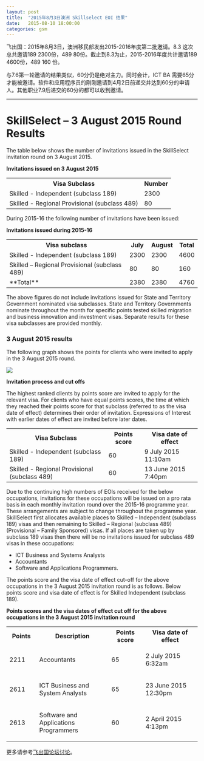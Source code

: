 ```yaml
---
layout: post
title:  "2015年8月3日澳洲 Skillselect EOI 结果"
date:   2015-08-10 18:00:00
categories: gsm
---
```


飞出国：2015年8月3日，澳洲移民部发出2015-2016年度第二批邀请。8.3 这次总共邀请189 2300份，489 80份。截止到8.3为止，2015-2016年度共计邀请189 4600份，489 160 份。

与7.6第一轮邀请的结果类似，60分仍是绝对主力。同时会计，ICT BA 需要65分才能被邀请。软件和应用程序员的刚刚邀请到4月2日前递交并达到60分的申请人。其他职业7.9后递交的60分的都可以收到邀请。

------------

# SkillSelect – 3 August 2015 Round Results

The table below shows the number of invitations issued in the SkillSelect invitation round on 3 August 2015.

**Invitations issued on 3 August 2015**  

<table class="table-100">

<tbody>

<tr>

<th>Visa Subclass</th>

<th>Number</th>

</tr>

<tr>

<td>Skilled - Independent (subclass 189)</td>

<td class="text-align-right">2300</td>

</tr>

<tr>

<td>Skilled - Regional Provisional (subclass 489)</td>

<td class="text-align-right">80</td>

</tr>

</tbody>

</table>

During 2015-16 the following number of invitations have been issued:

**Invitations issued during 2015-16**

<table class="table-100">

<tbody>

<tr>

<th>Visa subclass</th>

<th>July</th>

<th>August</th>

<th>Total</th>

</tr>

<tr>

<td>Skilled - Independent (subclass 189)</td>

<td class="text-align-right">2300</td>

<td class="text-align-right">2300</td>

<td class="text-align-right">4600</td>

</tr>

<tr>

<td>Skilled – Regional Provisional (subclass 489)</td>

<td class="text-align-right">80</td>

<td class="text-align-right">80</td>

<td class="text-align-right">160</td>

</tr>

<tr>

<td>**Total**</td>

<td class="text-align-right">2380 </td>

<td class="text-align-right">2380</td>

<td class="text-align-right">4760</td>

</tr>

</tbody>

</table>

The above figures do not include invitations issued for State and Territory Government nominated visa subclasses. State and Territory Governments nominate throughout the month for specific points tested skilled migration and business innovation and investment visas. Separate results for these visa subclasses are provided monthly.

### 3 August 2015 results

The following graph shows the points for clients who were invited to apply in the 3 August 2015 round.

![](https://www.border.gov.au/WorkinginAustralia/PublishingImages/3-august-2015.jpg) 

**Invitation process and cut offs**

The highest ranked clients by points score are invited to apply for the relevant visa. For clients who have equal points scores, the time at which they reached their points score for that subclass (referred to as the visa date of effect) determines their order of invitation. Expressions of Interest with earlier dates of effect are invited before later dates.

<table class="table-100">

<tbody>

<tr>

<th>Visa Subclass</th>

<th>​Points score</th>

<th>Visa date of effect</th>

</tr>

<tr>

<td>Skilled - Independent (subclass 189)</td>

<td>60</td>

<td>9 July 2015 11:10am</td>

</tr>

<tr>

<td>Skilled - Regional Provisional (subclass 489)</td>

<td>60</td>

<td>13 June 2015 7:40pm</td>

</tr>

</tbody>

</table>

Due to the continuing high numbers of EOIs received for the below occupations, invitations for these occupations will be issued on a pro rata basis in each monthly invitation round over the 2015-16 programme year. These arrangements are subject to change throughout the programme year.  SkillSelect first allocates available places to Skilled – Independent (subclass 189) visas and then remaining to Skilled – Regional (subclass 489) (Provisional – Family Sponsored) visas. If all places are taken up by subclass 189 visas then there will be no invitations issued for subclass 489 visas in these occupations:

*   ICT Business and Systems Analysts
*   Accountants
*   Software and Applications Programmers.

The points score and the visa date of effect cut-off for the above occupations in the 3 August 2015 invitation round is as follows.  Below points score and visa date of effect is for Skilled Independent (subclass 189).

**Points scores and the visa dates of effect cut off for the above occupations in the 3 August 2015 invitation roun​d**

<table class="table-100">

<tbody>

<tr>

<th>Points</th>

<th>Description</th>

<th>Points score</th>

<th>Visa date of effect</th>

</tr>

<tr>

<td width="78">

2211

</td>

<td width="253">

Accountants

</td>

<td width="101">

65 

</td>

<td width="195">

2 July 2015 6:32am

</td>

</tr>

<tr>

<td width="78">

2611

</td>

<td width="253">

ICT Business and System Analysts

</td>

<td width="101">

65 

</td>

<td width="195">

23 June 2015 12:30pm

</td>

</tr>

<tr>

<td width="78">

2613

</td>

<td width="253">

Software and Applications Programmers

</td>

<td width="101">

60

</td>

<td width="195">

2 April 2015 4:13pm

</td>

</tr>

</tbody>

</table>


更多请参考<a href="http://bbs.fcgvisa.com/t/eoi/6335" target="_blank">飞出国论坛讨论</a>。